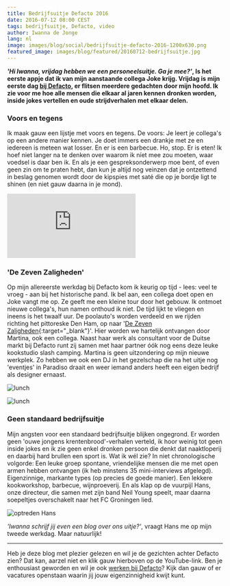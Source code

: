 ```yaml
---
title: Bedrijfsuitje Defacto 2016
date: 2016-07-12 08:00 CEST
tags: bedrijfsuitje, Defacto, video
author: Iwanna de Jonge
lang: nl
image: images/blog/social/bedrijfsuitje-defacto-2016-1200x630.png
featured_image: images/blog/featured/20160712-bedrijfsuitje.jpg
---
```


***'Hi Iwanna, vrijdag hebben we een personeelsuitje. Ga je mee?'*, Is het eerste appje dat ik van mijn aanstaande collega Joke krijg. Vrijdag is mijn eerste dag [bij Defacto](/over-ons/), er flitsen meerdere gedachten door mijn hoofd. Ik zie voor me hoe alle mensen die elkaar al jaren kennen dronken worden, inside jokes vertellen en oude strijdverhalen met elkaar delen.**

### Voors en tegens
Ik maak gauw een lijstje met voors en tegens. De voors: Je leert je collega's op een andere manier kennen. Je doet immers een drankje met ze en iedereen is meteen wat losser. En er is een barbecue. Ho, stop. Er is eten! Ik hoef niet langer na te denken over waarom ik níet mee zou moeten, waar voedsel is daar ben ik. En als je een gespreksonderwerp moe bent, of even geen zin om te praten hebt, dan kun je altijd nog veinzen dat je ontzettend in beslag genomen wordt door de kipspies met saté die op je bordje ligt te shinen (en niet gauw daarna in je mond).

<iframe src="https://www.youtube.com/embed/OWiKTLwrp2I?rel=0" frameborder="0" allowfullscreen></iframe>

### 'De Zeven Zaligheden'
Op mijn allereerste werkdag bij Defacto kom ik keurig op tijd - lees: veel te vroeg - aan bij het historische pand. Ik bel aan, een collega doet open en Joke vangt me op. Ze geeft me een kleine tour door het gebouw. Ik ontmoet nieuwe collega's, hun namen onthoud ik niet. De tijd lijkt te vliegen en ineens is het twaalf uur. De poolauto's worden verdeeld en we rijden richting het pittoreske Den Ham, op naar '[De Zeven Zaligheden](http://www.dezevenzaligheden.nl/){:target="_blank"}'. Hier worden we hartelijk ontvangen door Martina, ook een collega. Naast haar werk als consultant voor de Duitse markt bij Defacto runt zij samen met haar partner óók nog eens deze leuke kookstudio slash camping. Martina is geen uitzondering op mijn nieuwe werkplek. Zo hebben we ook een DJ in het gezelschap die na het uitje nog 'eventjes' in Paradiso draait en weer iemand anders heeft een eigen bedrijf als designer ernaast.

![lunch](/images/blog/20160712-01.jpg)

![lunch](/images/blog/20160712-02.jpg)

### Geen standaard bedrijfsuitje
Mijn angsten voor een standaard bedrijfsuitje blijken ongegrond. Er worden geen 'ouwe jongens krentenbrood'-verhalen verteld, ik hoor weinig tot geen inside jokes en ik zie geen enkel dronken persoon die denkt dat naaktloperij en daarbij hard brullen een sport is. Wat ik wél zie? In niet chronologische volgorde: Een leuke groep spontane, vriendelijke mensen die me met open armen hebben ontvangen (ik heb minstens 35 mini-interviews afgelegd). Eigenzinnige, markante types (op precies de goede manier). Een lekkere kookworkshop, barbecue, wijnproeverij. En als klap op de vuurpijl Hans, onze directeur, die samen met zijn band Neil Young speelt, maar daarna soepeltjes overschakelt naar het FC Groningen lied.

![optreden Hans](/images/blog/20160712-03.jpg)

*'Iwanna schrijf jij even een blog over ons uitje?'*, vraagt Hans me op mijn tweede werkdag. Maar natuurlijk!

---
Heb je deze blog met plezier gelezen en wil je de gezichten achter Defacto zien? Dat kan, aarzel niet en klik gauw hierboven op de YouTube-link. Ben je enthousiast geworden en wil je ook [werken bij Defacto](http://jobs.defacto.nl)? Kijk dan gauw of er vacatures openstaan waarin jij jouw eigenzinnigheid kwijt kunt.
